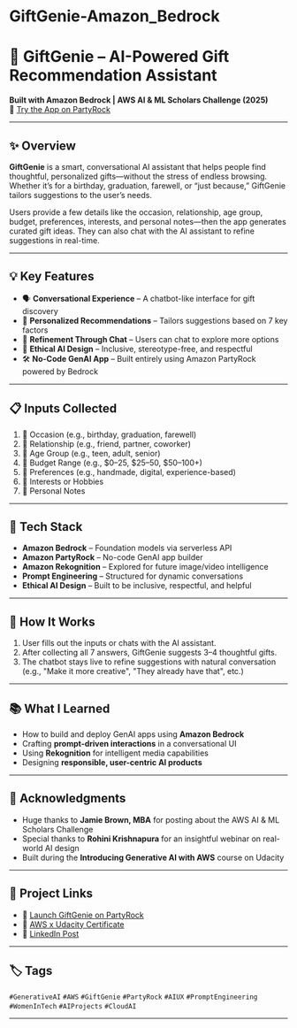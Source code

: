 # GiftGenie-Amazon_Bedrock
# 🎁 GiftGenie – AI-Powered Gift Recommendation Assistant  
**Built with Amazon Bedrock | AWS AI & ML Scholars Challenge (2025)**  
🔗 [Try the App on PartyRock](https://partyrock.aws/u/adonia/fBeoCkkls/GiftGenius)

---

## ✨ Overview  
**GiftGenie** is a smart, conversational AI assistant that helps people find thoughtful, personalized gifts—without the stress of endless browsing. Whether it’s for a birthday, graduation, farewell, or “just because,” GiftGenie tailors suggestions to the user’s needs.

Users provide a few details like the occasion, relationship, age group, budget, preferences, interests, and personal notes—then the app generates curated gift ideas. They can also chat with the AI assistant to refine suggestions in real-time.

---

## 💡 Key Features  
- 🗣️ **Conversational Experience** – A chatbot-like interface for gift discovery  
- 🎯 **Personalized Recommendations** – Tailors suggestions based on 7 key factors  
- 🔁 **Refinement Through Chat** – Users can chat to explore more options  
- 🧠 **Ethical AI Design** – Inclusive, stereotype-free, and respectful  
- 🛠️ **No-Code GenAI App** – Built entirely using Amazon PartyRock powered by Bedrock

---

## 📋 Inputs Collected  
1. 🎉 Occasion (e.g., birthday, graduation, farewell)  
2. 👥 Relationship (e.g., friend, partner, coworker)  
3. 🎂 Age Group (e.g., teen, adult, senior)  
4. 💸 Budget Range (e.g., $0–25, $25–50, $50–100+)  
5. 🎁 Preferences (e.g., handmade, digital, experience-based)  
6. 🧩 Interests or Hobbies  
7. 📝 Personal Notes

---

## 🧠 Tech Stack  
- **Amazon Bedrock** – Foundation models via serverless API  
- **Amazon PartyRock** – No-code GenAI app builder  
- **Amazon Rekognition** – Explored for future image/video intelligence  
- **Prompt Engineering** – Structured for dynamic conversations  
- **Ethical AI Design** – Built to be inclusive, respectful, and helpful

---

## 🚀 How It Works  
1. User fills out the inputs or chats with the AI assistant.  
2. After collecting all 7 answers, GiftGenie suggests 3–4 thoughtful gifts.  
3. The chatbot stays live to refine suggestions with natural conversation (e.g., "Make it more creative", "They already have that", etc.)

---

## 📚 What I Learned  
- How to build and deploy GenAI apps using **Amazon Bedrock**  
- Crafting **prompt-driven interactions** in a conversational UI  
- Using **Rekognition** for intelligent media capabilities  
- Designing **responsible, user-centric AI products**

---

## 🙏 Acknowledgments  
- Huge thanks to **Jamie Brown, MBA** for posting about the AWS AI & ML Scholars Challenge  
- Special thanks to **Rohini Krishnapura** for an insightful webinar on real-world AI design  
- Built during the **Introducing Generative AI with AWS** course on Udacity

---

## 📎 Project Links  
- 🔗 [Launch GiftGenie on PartyRock](https://partyrock.aws/u/adonia/fBeoCkkls/GiftGenius)  
- 🧾 [AWS x Udacity Certificate](https://www.udacity.com/certificate/e/3abb2690-56a1-11fb-bc6f-a7ad44fc7def)  
- 💼 [LinkedIn Post](https://www.linkedin.com/in/adonia-sequeira)

---

## 🏷️ Tags  
`#GenerativeAI` `#AWS` `#GiftGenie` `#PartyRock` `#AIUX` `#PromptEngineering` `#WomenInTech` `#AIProjects` `#CloudAI`

---
